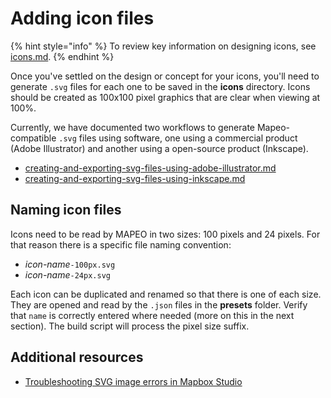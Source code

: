 # Adding icon files

{% hint style="info" %}
To review key information on designing icons, see [icons.md](../../planning-configuration-and-data-structure/icons.md "mention").
{% endhint %}

Once you've settled on the design or concept for your icons, you'll need to generate `.svg` files for each one to be saved in the **icons** directory. Icons should be created as 100x100 pixel graphics that are clear when viewing at 100%.

Currently, we have documented two workflows to generate Mapeo-compatible `.svg`  files using software, one using a commercial product (Adobe Illustrator) and another using a open-source product (Inkscape).

* [creating-and-exporting-svg-files-using-adobe-illustrator.md](creating-and-exporting-svg-files-using-adobe-illustrator.md "mention")
* [creating-and-exporting-svg-files-using-inkscape.md](creating-and-exporting-svg-files-using-inkscape.md "mention")

## Naming icon files

Icons need to be read by MAPEO in two sizes: 100 pixels and 24 pixels. For that reason there is a specific file naming convention:

* _icon-name_`-100px.svg`&#x20;
* _icon-name_`-24px.svg`&#x20;

Each icon can be duplicated and renamed so that there is one of each size. They are opened and read by the `.json` files in the **presets** folder. Verify that `name` is correctly entered where needed (more on this in the next section). The build script will process the pixel size suffix.

## Additional resources

* [Troubleshooting SVG image errors in Mapbox Studio](https://docs.mapbox.com/help/troubleshooting/studio-svg-upload-errors/)
